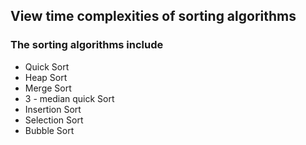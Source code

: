 ## View time complexities of sorting algorithms
### The sorting algorithms include
- Quick Sort
- Heap Sort
- Merge Sort
- 3 - median quick Sort
- Insertion Sort
- Selection Sort
- Bubble Sort
